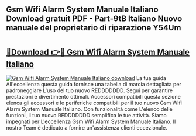 ## Gsm Wifi Alarm System Manuale Italiano Download gratuit PDF - Part-9tB Italiano Nuovo manuale del proprietario di riparazione Y54Um

# <h2><a href="http://dfh33lp.blite.top/?on=Gsm+Wifi+Alarm+System+Manuale+Italiano">🔗Download 👉🔴 Gsm Wifi Alarm System Manuale Italiano</a></h2>

[![Gsm Wifi Alarm System Manuale Italiano download](https://i.imgur.com/lujVjoI.png)](http://dfh33lp.blite.top/?on=Gsm+Wifi+Alarm+System+Manuale+Italiano)
La tua guida All'eccellenza questa guida fornisce una tabella di marcia dettagliata per padroneggiare L'uso del tuo nuovo REDDDDDDD. Segui per garantire prestazioni e divertimento ottimali. Accessori compatibili questa sezione elenca gli accessori e le periferiche compatibili per il tuo nuovo Gsm Wifi Alarm System Manuale Italiano. Con funzionalità come L'elenco delle funzioni, il tuo nuovo REDDDDDDD semplifica le tue attività. Siamo impegnati per L'eccellenza Gsm Wifi Alarm System Manuale Italiano. Il nostro Team è dedicato a fornire un'assistenza clienti eccezionale.
